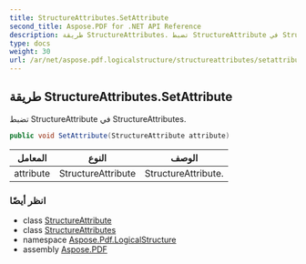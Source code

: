 ```yaml
---
title: StructureAttributes.SetAttribute
second_title: Aspose.PDF for .NET API Reference
description: طريقة StructureAttributes. تضبط StructureAttribute في StructureAttributes
type: docs
weight: 30
url: /ar/net/aspose.pdf.logicalstructure/structureattributes/setattribute/
---
```

## طريقة StructureAttributes.SetAttribute

تضبط StructureAttribute في StructureAttributes.

```csharp
public void SetAttribute(StructureAttribute attribute)
```

| المعامل | النوع | الوصف |
| --- | --- | --- |
| attribute | StructureAttribute | StructureAttribute. |

### انظر أيضًا

* class [StructureAttribute](../../structureattribute/)
* class [StructureAttributes](../)
* namespace [Aspose.Pdf.LogicalStructure](../../../aspose.pdf.logicalstructure/)
* assembly [Aspose.PDF](../../../)